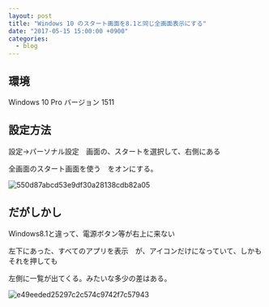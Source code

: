 ```yaml
---
layout: post
title: "Windows 10 のスタート画面を8.1と同じ全画面表示にする"
date: "2017-05-15 15:00:00 +0900"
categories: 
  - blog
---
```

## 環境

Windows 10 Pro バージョン 1511  

## 設定方法

設定→パーソナル設定　画面の、スタートを選択して、右側にある  

全画面のスタート画面を使う　をオンにする。  


<img src="/images/2020/09/550d87abcd53e9df30a28138cdb82a05.png" alt="550d87abcd53e9df30a28138cdb82a05" loading="lazy">  

## だがしかし

Windows8.1と違って、電源ボタン等が右上に来ない  

左下にあった、すべてのアプリを表示　が、アイコンだけになっていて、しかもそれを押しても  

左側に一覧が出てくる。みたいな多少の差はある。  


<img src="/images/2020/09/e49eeded25297c2c574c9742f7c57943.png" alt="e49eeded25297c2c574c9742f7c57943" loading="lazy">  

